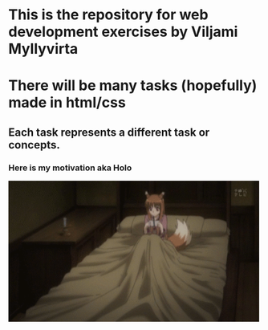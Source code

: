 # This is the repository for web development exercises by Viljami Myllyvirta

# There will be many tasks (hopefully) made in html/css

## Each task represents a different task or concepts.

### Here is my motivation aka Holo

![](https://github.com/Viljammsson/WebDevBasics2025/blob/main/pictures_gifs/holowave.gif)
